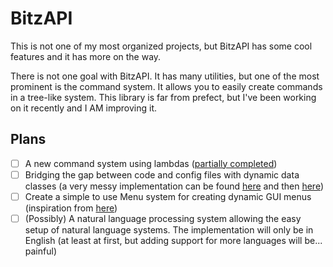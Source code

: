 # BitzAPI
This is not one of my most organized projects, but BitzAPI has some cool features and it has more on the way.

There is not one goal with BitzAPI. It has many utilities, but one of the most prominent is the command system. It allows you to easily create commands in a tree-like system. This library is far from prefect, but I've been working on it recently and I AM improving it.

## Plans
- [ ] A new command system using lambdas ([partially completed](https://github.com/Rayzr522/BitzAPI/blob/master/src/main/java/com/rayzr522/bitzapi/testcommands/Command.java))
- [ ] Bridging the gap between code and config files with dynamic data classes (a very messy implementation can be found [here](https://github.com/Rayzr522/TestEnv/blob/master/src/com/rayzr522/testenv/PlayerData.java) and then [here](https://github.com/Rayzr522/TestEnv/blob/master/src/com/rayzr522/testenv/Main.java#L35-L69))
- [ ] Create a simple to use Menu system for creating dynamic GUI menus (inspiration from [here](https://github.com/ampayne2/AmpMenus))
- [ ] \(Possibly\) A natural language processing system allowing the easy setup of natural language systems. The implementation will only be in English (at least at first, but adding support for more languages will be... painful)
